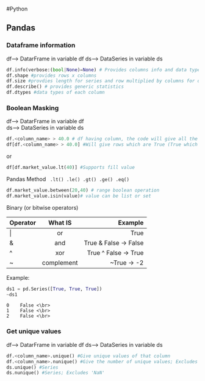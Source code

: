 #Python
## Pandas
### Dataframe information
df--> DatarFrame in variable df
ds--> DataSeries in variable ds
```python
df.info(verbose:(bool|None)=None) # Provides columns info and data types
df.shape #provides rows x columns
df.size #provdies length for series and row multiplied by columns for dataframes
df.describe() # provides generic statistics
df.dtypes #data types of each column

```
### Boolean Masking
df--> DatarFrame in variable df <br/>
ds--> DataSeries in variable ds

```python
df.<column_name> > 40.0 # df having column, the code will give all the values greater than 40 as True
df[df.<column_name> > 40.0] #Will give rows which are True (True which are greater than 40
```
or

```python
df[df.market_value.lt(40)] #Supports fill value
```
Pandas Method
<code>
.lt()
.le()
.gt()
.ge()
.eq()
 </code>

```python
df.market_value.between(20,40) # range boolean operation
df.market_value.isin(value)# value can be list or set
```

Binary (or bitwise operators)

| Operator | What IS | Example |  
|-----------|:-----------:|-----------:|  
| \| | or | True | False -> True |  
| & | and | True & False -> False |
| ^ | xor | True ^ False -> True |
| ~ | complement | ~True -> -2 

Example:

``` Python
ds1 = pd.Series([True, True, True])
~ds1
```
```
0    False <\br>
1    False <\br>
2    False <\br>
```

### Get unique values
df--> DatarFrame in variable df
ds--> DataSeries in variable ds
```python
df.<column_name>.unique() #Give unique values of that column
df.<column_name>.nunique() #Give the number of unique values; Excludes 'NaN'
ds.unique() #Series
ds.nunique() #Series; Excludes 'NaN'

```
